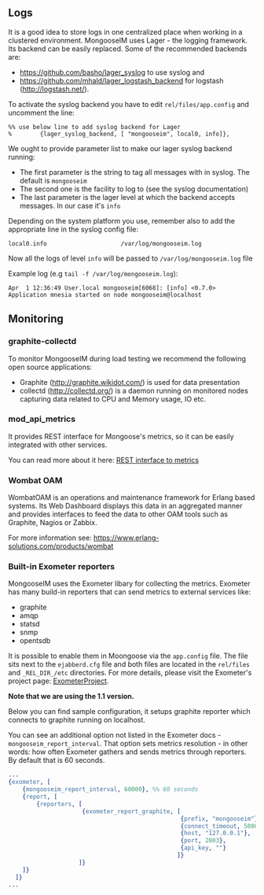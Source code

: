 Logs
---

It is a good idea to store logs in one centralized place when working in a clustered environment.
MongooseIM uses Lager - the logging framework. Its backend can be easily replaced.
Some of the recommended backends are:

- https://github.com/basho/lager_syslog to use syslog and
- https://github.com/mhald/lager_logstash_backend for logstash (http://logstash.net/).

To activate the syslog backend you have to edit `rel/files/app.config` and uncomment the line:

    %% use below line to add syslog backend for Lager
    %        {lager_syslog_backend, [ "mongooseim", local0, info]},

We ought to provide parameter list to make our lager syslog backend running:

* The first parameter is the string to tag all messages with in syslog. The default is `mongooseim`
* The second one is the facility to log to (see the syslog documentation)
* The last parameter is the lager level at which the backend accepts messages. In our case it's `info`

Depending on the system platform you use, remember also to add the appropriate line in the syslog config file:

    local0.info                     /var/log/mongooseim.log

Now all the logs of level `info` will be passed to `/var/log/mongooseim.log` file

Example log (e.g `tail -f /var/log/mongooseim.log`):

    Apr  1 12:36:49 User.local mongooseim[6068]: [info] <0.7.0> Application mnesia started on node mongooseim@localhost

Monitoring
---

### graphite-collectd


To monitor MongooseIM during load testing we recommend the following open source applications:

- Graphite (http://graphite.wikidot.com/) is used for data presentation 
- collectd (http://collectd.org/) is a daemon running on monitored nodes capturing data related to CPU and Memory usage, IO etc. 

### mod_api_metrics

It provides REST interface for Mongoose's metrics, so it can be easily integrated
with other services.

You can read more about it here: [REST interface to metrics](/developers-guide/REST-interface-to-metrics)

### Wombat OAM

WombatOAM is an operations and maintenance framework for Erlang based systems. Its Web Dashboard displays this data in an aggregated manner and provides interfaces to feed the data to other OAM tools such as Graphite, Nagios or Zabbix.

For more information see:
https://www.erlang-solutions.com/products/wombat

### Built-in Exometer reporters

MongooseIM uses the Exometer libary for collecting the metrics. Exometer has many
build-in reporters that can send metrics to external services like:

* graphite
* amqp
* statsd
* snmp
* opentsdb

It is possible to enable them in Moongoose via  the `app.config` file. The file sits next
to the `ejabberd.cfg` file and both files are located in the `rel/files` and `_REL_DIR_/etc` directories.
For more details, please visit the Exometer's project page: [ExometerProject](https://github.com/Feuerlabs/exometer).

**Note that we are using the 1.1 version.**

Below you can find sample configuration, it setups graphite reporter which connects
to graphite running on localhost.

You can see an additional option not listed in the Exometer docs - `mongooseim_report_interval`.
That option sets metrics resolution - in other words: how often Exometer gathers and sends metrics
through reporters. By default that is 60 seconds.

```erl
...
{exometer, [
    {mongooseim_report_interval, 60000}, %% 60 seconds
    {report, [
        {reporters, [
                     {exometer_report_graphite, [
                                                 {prefix, "mongooseim"},
                                                 {connect_timeout, 5000},
                                                 {host, "127.0.0.1"},
                                                 {port, 2003},
                                                 {api_key, ""}
                                                ]}
                    ]}
    ]}
  ]}
...
```
